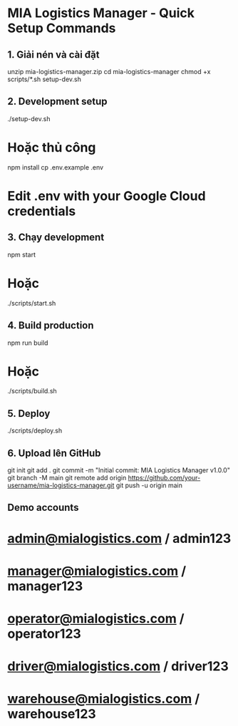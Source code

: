 
# MIA Logistics Manager - Quick Setup Commands

## 1. Giải nén và cài đặt

unzip mia-logistics-manager.zip
cd mia-logistics-manager
chmod +x scripts/*.sh setup-dev.sh

## 2. Development setup

./setup-dev.sh

# Hoặc thủ công

npm install
cp .env.example .env

# Edit .env with your Google Cloud credentials

## 3. Chạy development

npm start

# Hoặc

./scripts/start.sh

## 4. Build production

npm run build

# Hoặc

./scripts/build.sh

## 5. Deploy

./scripts/deploy.sh

## 6. Upload lên GitHub

git init
git add .
git commit -m "Initial commit: MIA Logistics Manager v1.0.0"
git branch -M main
git remote add origin <https://github.com/your-username/mia-logistics-manager.git>
git push -u origin main

## Demo accounts

# <admin@mialogistics.com> / admin123

# <manager@mialogistics.com> / manager123

# <operator@mialogistics.com> / operator123

# <driver@mialogistics.com> / driver123

# <warehouse@mialogistics.com> / warehouse123
